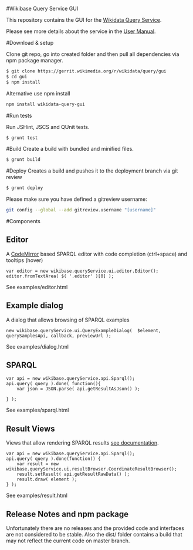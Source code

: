 #Wikibase Query Service GUI

This repository contains the GUI for the [Wikidata Query Service](https://query.wikidata.org/).

Please see more details about the service in the [User Manual](https://www.mediawiki.org/wiki/Wikidata_query_service/User_Manual).


#Download & setup

Clone git repo, go into created folder and then pull all dependencies via npm package manager.

```bash
$ git clone https://gerrit.wikimedia.org/r/wikidata/query/gui
$ cd gui
$ npm install
```

Alternative use npm install

```bash
npm install wikidata-query-gui
```

#Run tests

Run JSHint, JSCS and QUnit tests.

```bash
$ grunt test
```

#Build
Create a build with bundled and minified files.

```bash
$ grunt build
```


#Deploy
Creates a build and pushes it to the deployment branch via git review

```bash
$ grunt deploy
```


Please make sure you have defined a gitreview username:
```bash
git config --global --add gitreview.username "[username]"
```


#Components
## Editor
A [CodeMirror](https://codemirror.net/) based SPARQL editor with code completion (ctrl+space) and tooltips (hover)
```
var editor = new wikibase.queryService.ui.editor.Editor();
editor.fromTextArea( $( '.editor' )[0] );
```
See examples/editor.html

## Example dialog

A dialog that allows browsing of SPARQL examples
```
new wikibase.queryService.ui.QueryExampleDialog(  $element, querySamplesApi, callback, previewUrl );
```
See examples/dialog.html

## SPARQL

```
var api = new wikibase.queryService.api.Sparql();
api.query( query ).done( function(){
	var json = JSON.parse( api.getResultAsJson() );

} );
```
See examples/sparql.html
## Result Views
Views that allow rendering SPARQL results [see documentation](https://www.wikidata.org/wiki/Wikidata:SPARQL_query_service/Wikidata_Query_Help/Result_Views).

```
var api = new wikibase.queryService.api.Sparql();
api.query( query ).done(function() {
	var result = new wikibase.queryService.ui.resultBrowser.CoordinateResultBrowser();
	result.setResult( api.getResultRawData() );
	result.draw( element );
} );
```
See examples/result.html

## Release Notes and npm package

Unfortunately there are no releases and the provided code and interfaces are not considered to be stable.
Also the dist/ folder contains a build that may not reflect the current code on master branch.